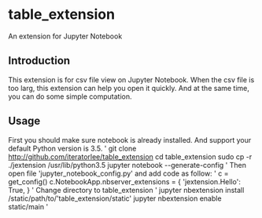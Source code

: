 # table_extension
An extension for Jupyter Notebook

## Introduction
This extension is for csv file view on Jupyter Notebook. When the csv file is too larg, this extension can help you open it quickly. And at the same time, you can do some simple computation.

## Usage
First you should make sure notebook is already installed. And support your default Python version is 3.5.
'
git clone http://github.com/iteratorlee/table_extension
cd table_extension
sudo cp -r ./jextension /usr/lib/python3.5
jupyter notebook --generate-config
'
Then open file \'jupyter_notebook_config.py\' and add code as follow:
'
c = get_config()
c.NotebookApp.nbserver_extensions = {
    'jextension.Hello': True,
}
'
Change directory to table_extension
'
jupyter nbextension install /static/path/to/\'table_extension/static\'
jupyter nbextension enable static/main
'

